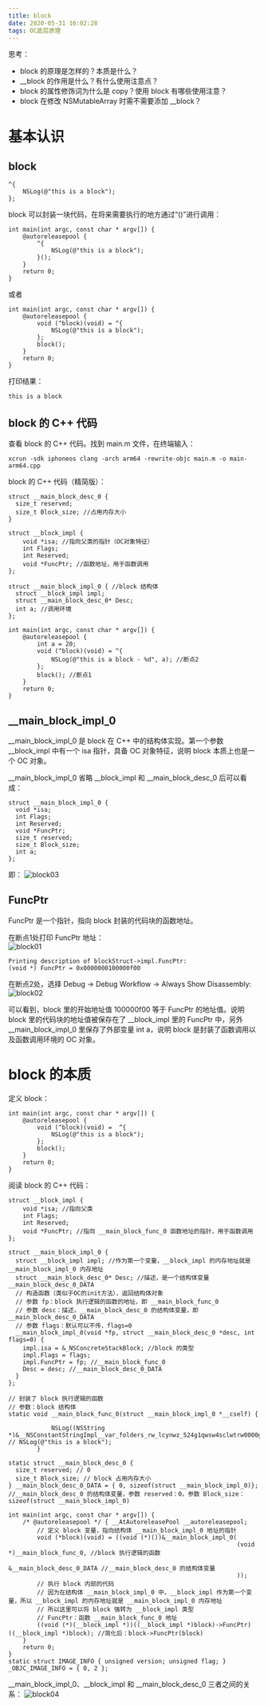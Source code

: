 ```yaml
---
title: block
date: 2020-05-31 16:02:28
tags: OC底层原理
---
```


思考：
* block 的原理是怎样的？本质是什么？
* __block 的作用是什么？有什么使用注意点？
* block 的属性修饰词为什么是 copy？使用 block 有哪些使用注意？
* block 在修改 NSMutableArray 时需不需要添加 __block？
<!-- more -->

# 基本认识
## block
```
^{
    NSLog(@"this is a block");
};
```

block 可以封装一块代码，在将来需要执行的地方通过“()”进行调用：
```
int main(int argc, const char * argv[]) {
    @autoreleasepool {
        ^{
            NSLog(@"this is a block");
        }();
    }
    return 0;
}
```

或者
```
int main(int argc, const char * argv[]) {
    @autoreleasepool {
        void (^block)(void) = ^{
            NSLog(@"this is a block");
        };
        block();
    }
    return 0;
}
```

打印结果：
```
this is a block
```

## block 的 C++ 代码
查看 block 的 C++ 代码。找到 main.m 文件，在终端输入：
```
xcrun -sdk iphoneos clang -arch arm64 -rewrite-objc main.m -o main-arm64.cpp
```

block 的 C++ 代码（精简版）：
```
struct __main_block_desc_0 {
  size_t reserved;
  size_t Block_size; //占用内存大小
}

struct __block_impl {
    void *isa; //指向父类的指针（OC对象特征）
    int Flags;
    int Reserved;
    void *FuncPtr; //函数地址，用于函数调用
};

struct __main_block_impl_0 { //block 结构体
  struct __block_impl impl;
  struct __main_block_desc_0* Desc;
  int a; //调用环境
};

int main(int argc, const char * argv[]) {
    @autoreleasepool {
        int a = 20;
        void (^block)(void) = ^{
            NSLog(@"this is a block - %d", a); //断点2
        };
        block(); //断点1
    }
    return 0;
}
```

## __main_block_impl_0
__main_block_impl_0 是 block 在 C++ 中的结构体实现。第一个参数__block_impl 中有一个 isa 指针，具备 OC 对象特征，说明 block 本质上也是一个 OC 对象。  

__main_block_impl_0 省略 __block_impl 和 __main_block_desc_0 后可以看成：
```
struct __main_block_impl_0 {
  void *isa; 
  int Flags;
  int Reserved;
  void *FuncPtr; 
  size_t reserved;
  size_t Block_size;
  int a; 
};
```

即：
![block03](block/block03.png)

## FuncPtr
FuncPtr 是一个指针，指向 block 封装的代码块的函数地址。  

在断点1处打印 FuncPtr 地址：  
![block01](block/block01.png)

```
Printing description of blockStruct->impl.FuncPtr:
(void *) FuncPtr = 0x0000000100000f00
```

在断点2处，选择 Debug -> Debug Workflow -> Always Show Disassembly:
![block02](block/block02.png)

可以看到，block 里的开始地址值 100000f00 等于 FuncPtr 的地址值。说明 block 里的代码块的地址值被保存在了 __block_impl 里的 FuncPtr 中，另外 __main_block_impl_0 里保存了外部变量 int a，说明 block 是封装了函数调用以及函数调用环境的 OC 对象。

# block 的本质

定义 block：
```
int main(int argc, const char * argv[]) {
    @autoreleasepool {
        void (^block)(void) =  ^{
            NSLog(@"this is a block");
        };
        block();
    }
    return 0;
}
```

阅读 block 的 C++ 代码：
```
struct __block_impl {
    void *isa; //指向父类
    int Flags;
    int Reserved;
    void *FuncPtr; //指向 __main_block_func_0 函数地址的指针，用于函数调用
};

struct __main_block_impl_0 {
  struct __block_impl impl; //作为第一个变量，__block_impl 的内存地址就是 __main_block_impl_0 内存地址
  struct __main_block_desc_0* Desc; //描述，是一个结构体变量 __main_block_desc_0_DATA
  // 构造函数（类似于OC的init方法），返回结构体对象
  // 参数 fp：block 执行逻辑的函数的地址，即 __main_block_func_0
  // 参数 desc：描述，__main_block_desc_0 的结构体变量，即 __main_block_desc_0_DATA
  // 参数 flags：默认可以不传，flags=0
  __main_block_impl_0(void *fp, struct __main_block_desc_0 *desc, int flags=0) {
    impl.isa = &_NSConcreteStackBlock; //block 的类型
    impl.Flags = flags;
    impl.FuncPtr = fp; //__main_block_func_0
    Desc = desc; //__main_block_desc_0_DATA
  }
};

// 封装了 block 执行逻辑的函数
// 参数：block 结构体
static void __main_block_func_0(struct __main_block_impl_0 *__cself) {

            NSLog((NSString *)&__NSConstantStringImpl__var_folders_rw_lcynwz_524g1qwsw4sclwtrw0000gn_T_main_880b47_mi_0); // NSLog(@"this is a block");
        }

static struct __main_block_desc_0 {
  size_t reserved; // 0
  size_t Block_size; // block 占用内存大小
} __main_block_desc_0_DATA = { 0, sizeof(struct __main_block_impl_0)}; //__main_block_desc_0 的结构体变量，参数 reserved：0，参数 Block_size：sizeof(struct __main_block_impl_0)

int main(int argc, const char * argv[]) {
    /* @autoreleasepool */ { __AtAutoreleasePool __autoreleasepool; 
        // 定义 block 变量，指向结构体 __main_block_impl_0 地址的指针
        void (*block)(void) = ((void (*)())&__main_block_impl_0(
                                                                (void *)__main_block_func_0, //block 执行逻辑的函数
                                                                &__main_block_desc_0_DATA //__main_block_desc_0 的结构体变量
                                                                ));
        // 执行 block 内部的代码
        // 因为在结构体 __main_block_impl_0 中，__block_impl 作为第一个变量，所以 __block_impl 的内存地址就是 __main_block_impl_0 内存地址
        // 所以这里可以将 block 强转为 __block_impl 类型
        // FuncPtr：函数 __main_block_func_0 地址
        ((void (*)(__block_impl *))((__block_impl *)block)->FuncPtr)((__block_impl *)block); //简化后：block->FuncPtr(block)
    }
    return 0;
}
static struct IMAGE_INFO { unsigned version; unsigned flag; } _OBJC_IMAGE_INFO = { 0, 2 };
```

__main_block_impl_0、__block_impl 和 __main_block_desc_0 三者之间的关系：
![block04](block/block04.png)

